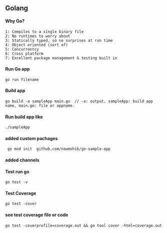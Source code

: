 ## Golang

#### Why Go?

    1: Compiles to a single binary file
    2: No runtimes to worry about
    3: Statically typed, so no surprises at run time
    4: Object oriented (sort of)
    5: Concurrentcy
    6: Cross platform
    7: Excellent package management & testing built in

#### Run Go app

    go run filename

#### Build app

    go build -o sampleApp main.go  // -o: output, sampleApp: build app name, main.go: file or appname.

#### Run build app like

    ./sampleApp

#### added custom pachages

     go mod init  github.com/newmohib/go-sample-app

#### added channels

#### Test run go

    go test -v

#### Test Coverage

    go test -cover

#### see test coverage file or code

    go test -coverprofile=coverage.out && go tool cover -html=coverage.out

